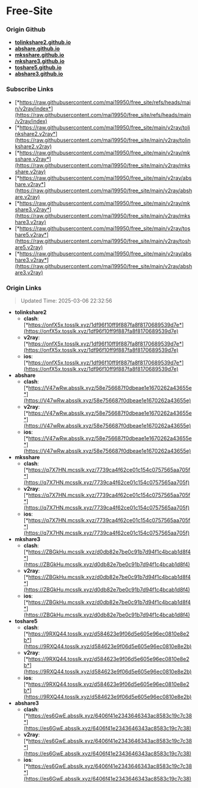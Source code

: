 # Free-Site

### Origin Github

- [**tolinkshare2.github.io**](https://github.com/tolinkshare2/tolinkshare2.github.io)
- [**abshare.github.io**](https://github.com/abshare/abshare.github.io)
- [**mksshare.github.io**](https://github.com/mksshare/mksshare.github.io)
- [**mkshare3.github.io**](https://github.com/mkshare3/mkshare3.github.io)
- [**toshare5.github.io**](https://github.com/toshare5/toshare5.github.io)
- [**abshare3.github.io**](https://github.com/abshare3/abshare3.github.io)

### Subscribe Links

- [*https://raw.githubusercontent.com/mai19950/free_site/refs/heads/main/v2ray/index*](https://raw.githubusercontent.com/mai19950/free_site/refs/heads/main/v2ray/index)
- [*https://raw.githubusercontent.com/mai19950/free_site/main/v2ray/tolinkshare2.v2ray*](https://raw.githubusercontent.com/mai19950/free_site/main/v2ray/tolinkshare2.v2ray)
- [*https://raw.githubusercontent.com/mai19950/free_site/main/v2ray/mksshare.v2ray*](https://raw.githubusercontent.com/mai19950/free_site/main/v2ray/mksshare.v2ray)
- [*https://raw.githubusercontent.com/mai19950/free_site/main/v2ray/abshare.v2ray*](https://raw.githubusercontent.com/mai19950/free_site/main/v2ray/abshare.v2ray)
- [*https://raw.githubusercontent.com/mai19950/free_site/main/v2ray/mkshare3.v2ray*](https://raw.githubusercontent.com/mai19950/free_site/main/v2ray/mkshare3.v2ray)
- [*https://raw.githubusercontent.com/mai19950/free_site/main/v2ray/toshare5.v2ray*](https://raw.githubusercontent.com/mai19950/free_site/main/v2ray/toshare5.v2ray)
- [*https://raw.githubusercontent.com/mai19950/free_site/main/v2ray/abshare3.v2ray*](https://raw.githubusercontent.com/mai19950/free_site/main/v2ray/abshare3.v2ray)

### Origin Links

> Updated Time: 2025-03-06 22:32:56

- **tolinkshare2**
  - **clash**: [*https://onfX5x.tosslk.xyz/1df96f10ff9f887fa8f8170689539d7e*](https://onfX5x.tosslk.xyz/1df96f10ff9f887fa8f8170689539d7e)
  - **v2ray**: [*https://onfX5x.tosslk.xyz/1df96f10ff9f887fa8f8170689539d7e*](https://onfX5x.tosslk.xyz/1df96f10ff9f887fa8f8170689539d7e)
  - **ios**: [*https://onfX5x.tosslk.xyz/1df96f10ff9f887fa8f8170689539d7e*](https://onfX5x.tosslk.xyz/1df96f10ff9f887fa8f8170689539d7e)
- **abshare**
  - **clash**: [*https://V47wRw.absslk.xyz/58e756687f0dbeae1e1670262a43655e*](https://V47wRw.absslk.xyz/58e756687f0dbeae1e1670262a43655e)
  - **v2ray**: [*https://V47wRw.absslk.xyz/58e756687f0dbeae1e1670262a43655e*](https://V47wRw.absslk.xyz/58e756687f0dbeae1e1670262a43655e)
  - **ios**: [*https://V47wRw.absslk.xyz/58e756687f0dbeae1e1670262a43655e*](https://V47wRw.absslk.xyz/58e756687f0dbeae1e1670262a43655e)
- **mksshare**
  - **clash**: [*https://q7X7HN.mcsslk.xyz/7739ca4f62ce01c154c0757565aa705f*](https://q7X7HN.mcsslk.xyz/7739ca4f62ce01c154c0757565aa705f)
  - **v2ray**: [*https://q7X7HN.mcsslk.xyz/7739ca4f62ce01c154c0757565aa705f*](https://q7X7HN.mcsslk.xyz/7739ca4f62ce01c154c0757565aa705f)
  - **ios**: [*https://q7X7HN.mcsslk.xyz/7739ca4f62ce01c154c0757565aa705f*](https://q7X7HN.mcsslk.xyz/7739ca4f62ce01c154c0757565aa705f)
- **mkshare3**
  - **clash**: [*https://ZBGkHu.mcsslk.xyz/d0db82e7be0c91b7d94f1c4bcab1d8f4*](https://ZBGkHu.mcsslk.xyz/d0db82e7be0c91b7d94f1c4bcab1d8f4)
  - **v2ray**: [*https://ZBGkHu.mcsslk.xyz/d0db82e7be0c91b7d94f1c4bcab1d8f4*](https://ZBGkHu.mcsslk.xyz/d0db82e7be0c91b7d94f1c4bcab1d8f4)
  - **ios**: [*https://ZBGkHu.mcsslk.xyz/d0db82e7be0c91b7d94f1c4bcab1d8f4*](https://ZBGkHu.mcsslk.xyz/d0db82e7be0c91b7d94f1c4bcab1d8f4)
- **toshare5**
  - **clash**: [*https://9RXQ44.tosslk.xyz/d584623e9f06d5e605e96ec0810e8e2b*](https://9RXQ44.tosslk.xyz/d584623e9f06d5e605e96ec0810e8e2b)
  - **v2ray**: [*https://9RXQ44.tosslk.xyz/d584623e9f06d5e605e96ec0810e8e2b*](https://9RXQ44.tosslk.xyz/d584623e9f06d5e605e96ec0810e8e2b)
  - **ios**: [*https://9RXQ44.tosslk.xyz/d584623e9f06d5e605e96ec0810e8e2b*](https://9RXQ44.tosslk.xyz/d584623e9f06d5e605e96ec0810e8e2b)
- **abshare3**
  - **clash**: [*https://es6GwE.absslk.xyz/6406f41e2343646343ac8583c19c7c38*](https://es6GwE.absslk.xyz/6406f41e2343646343ac8583c19c7c38)
  - **v2ray**: [*https://es6GwE.absslk.xyz/6406f41e2343646343ac8583c19c7c38*](https://es6GwE.absslk.xyz/6406f41e2343646343ac8583c19c7c38)
  - **ios**: [*https://es6GwE.absslk.xyz/6406f41e2343646343ac8583c19c7c38*](https://es6GwE.absslk.xyz/6406f41e2343646343ac8583c19c7c38)
